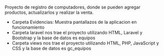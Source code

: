 Proyecto de registro de computadores, donde se pueden agregar productos, actualizarlos y realizar la venta.
- Carpeta Evidencias: Muestra pantallazos de la aplicacion en funcionamiento
- Carpeta laravel nos trae el proyecto utilizando HTML, Laravel y Bootstrap y la base de datos es equipos
- Carpeta views nos trae el proyecto utilizando HTML, PHP, JavaScript y CSS y la base de datos es gc_equipos

